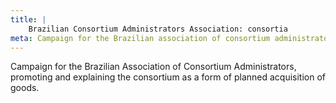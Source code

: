 ```yaml
---
title: |
    Brazilian Consortium Administrators Association: consortia
meta: Campaign for the Brazilian association of consortium administrators.
---
```

Campaign for the Brazilian Association of Consortium Administrators, promoting and explaining the consortium as a form of planned acquisition of goods.